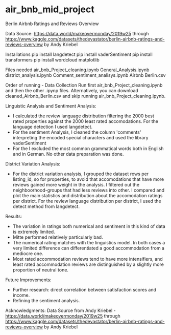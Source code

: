 # air_bnb_mid_project


Berlin Airbnb Ratings and Reviews Overview

Data Source: https://data.world/makeovermonday/2019w25 through https://www.kaggle.com/datasets/thedevastator/berlin-airbnb-ratings-and-reviews-overview by Andy Kriebel 

Installations
pip install langdetect
pip install vaderSentiment
pip install transformers
pip install wordcloud matplotlib

Files needed
air_bnb_Project_cleaning.ipynb
General_Analysis.ipynb
district_analysis.ipynb
Comment_sentiment_analisys.ipynb
Airbnb Berlin.csv

Order of running - Data Collection
Run first air_bnb_Project_cleaning.ipynb and then the other .ipynp files. Alternatively, you can download cleaned_Airbnb_Berlin.csv and skip running air_bnb_Project_cleaning.ipynb.


Linguistic Analysis and Sentiment Analysis:
- I calculated the review language distribution filtering the 2000 best rated properties against the 2000 least rated accomodations. For the language detection I used langdetect.
- For the sentiment Analysis, I cleaned the column 'comments' interpreting the encoded special characters and used the library vaderSentiment
- For the I excluded the most common grammatical words both in English and in German. No other data preparation was done. 

District Variation Analysis:
- For the district variation analysis, I grouped the dataset rows per listing_id, so for properties, to avoid that accomodations that have more reviews gained more weight in the analysis. I filtered out the neighboorhood-groups that had less reviews into other. I compared and plot the main statistics and distribution about the accomodation ratings per district. For the review language distribution per district, I used the detect method from langdetect.

Results:
- The variation in ratings both numerical and sentiment in this kind of data is extremely limited.
- Mitte performed relatively particularly bad.
- The numerical rating matches with the linguistics model. In both cases a very limited difference can differentiated a good accommodation from a mediocre one.
- Most rated accommodation reviews tend to have more intensifiers, and least rated accommodation reviews are distinguished by a slightly more proportion of neutral tone.


Future Improvements:
- Further research: direct correlation between satisfaction scores and income.
- Refining the sentiment analysis.


Acknowledgments:
Data Source from Andy Kriebel - https://data.world/makeovermonday/2019w25 through https://www.kaggle.com/datasets/thedevastator/berlin-airbnb-ratings-and-reviews-overview by Andy Kriebel 
